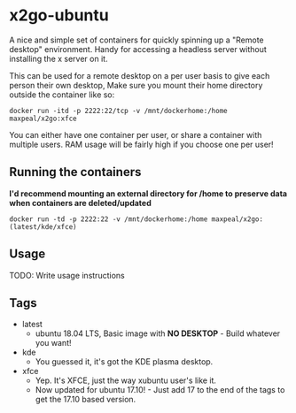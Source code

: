 # x2go-ubuntu

A nice and simple set of containers for quickly spinning up a "Remote desktop" environment. Handy for accessing a headless server without installing the x server on it. 

This can be used for a remote desktop on a per user basis to give each person their own desktop, Make sure you mount their home directory outside the container like so: 

~~~~
docker run -itd -p 2222:22/tcp -v /mnt/dockerhome:/home maxpeal/x2go:xfce
~~~~

You can either have one container per user, or share a container with multiple users. RAM usage will be fairly high if you choose one per user!

## Running the containers

**I'd recommend mounting an external directory for /home to preserve data when containers are deleted/updated**

~~~~
docker run -td -p 2222:22 -v /mnt/dockerhome:/home maxpeal/x2go:(latest/kde/xfce)
~~~~

## Usage

TODO: Write usage instructions

## Tags

* latest
  * ubuntu 18.04 LTS, Basic image with **NO DESKTOP** - Build whatever you want!
* kde
  * You guessed it, it's got the KDE plasma desktop.
* xfce
  * Yep. It's XFCE, just the way xubuntu user's like it.
  * Now updated for ubuntu 17.10! - Just add 17 to the end of the tags to get the 17.10 based version.
